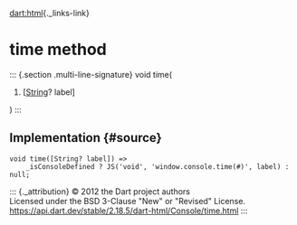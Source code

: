 [dart:html](../../dart-html/dart-html-library){._links-link}

time method
===========

::: {.section .multi-line-signature}
void time(

1.  \[[String](../../dart-core/string-class)? label\]

)
:::

Implementation {#source}
--------------

``` {.language-dart data-language="dart"}
void time([String? label]) =>
    _isConsoleDefined ? JS('void', 'window.console.time(#)', label) : null;
```

::: {._attribution}
© 2012 the Dart project authors\
Licensed under the BSD 3-Clause \"New\" or \"Revised\" License.\
<https://api.dart.dev/stable/2.18.5/dart-html/Console/time.html>
:::
